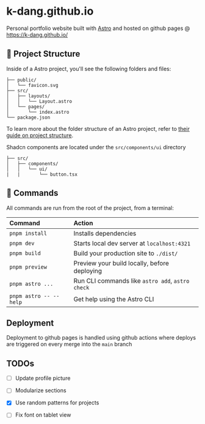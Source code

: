 # k-dang.github.io

Personal portfolio website built with [Astro](https://astro.build/) and hosted on github pages @ https://k-dang.github.io/

## 🚀 Project Structure

Inside of a Astro project, you'll see the following folders and files:

```text
├── public/
│   └── favicon.svg
├── src/
│   ├── layouts/
│   │   └── Layout.astro
│   └── pages/
│       └── index.astro
└── package.json
```

To learn more about the folder structure of an Astro project, refer to [their guide on project structure](https://docs.astro.build/en/basics/project-structure/).

Shadcn components are located under the `src/components/ui` directory

```text
├── src/
│   ├── components/
│   │   └── ui/
|   |       └── button.tsx
```

## 🧞 Commands

All commands are run from the root of the project, from a terminal:

| Command                   | Action                                           |
| :------------------------ | :----------------------------------------------- |
| `pnpm install`             | Installs dependencies                            |
| `pnpm dev`             | Starts local dev server at `localhost:4321`      |
| `pnpm build`           | Build your production site to `./dist/`          |
| `pnpm preview`         | Preview your build locally, before deploying     |
| `pnpm astro ...`       | Run CLI commands like `astro add`, `astro check` |
| `pnpm astro -- --help` | Get help using the Astro CLI                     |

## Deployment

Deployment to github pages is handled using github actions where deploys are triggered on every merge into the `main` branch

## TODOs
- [ ] Update profile picture
- [ ] Modularize sections
- [x] Use random patterns for projects
- [ ] Fix font on tablet view

